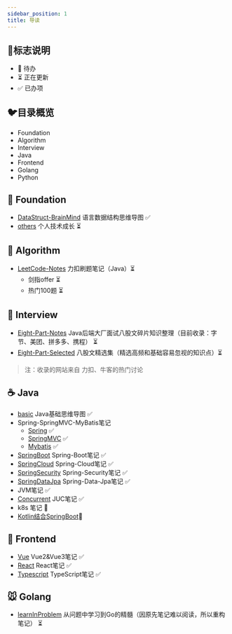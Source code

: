 ```yaml
---
sidebar_position: 1
title: 导读
---
```


## :milky_way:标志说明

* 🚫 待办
* ⏳ 正在更新
* ✅ 已办项



## :bird:目录概览

* Foundation
* Algorithm
* Interview
* Java
* Frontend
* Golang
* Python


## :baby_chick: Foundation

* [DataStruct-BrainMind](fundamental\datastruct.md) 语言数据结构思维导图 ✅ 
* [others](others/rent_house.md) 个人技术成长 ⏳



## :penguin: Algorithm

* [LeetCode-Notes](Java\leetcode\leetcode.md) 力扣刷题笔记（Java）⏳ 
  * 剑指offer ⏳
  * 热门100题 ⏳



## :tiger: Interview

* [Eight-Part-Notes](Java\eightpart\giant.md)  Java后端大厂面试八股文碎片知识整理（目前收录：字节、美团、拼多多、携程） ⏳ 
* [Eight-Part-Selected](Java\eightpart\personal.md)  八股文精选集（精选高频和基础容易忽视的知识点）⏳ 

> 注：收录的网站来自 力扣、牛客的热门讨论



## :coffee: Java

* [basic](Java\basic\basic.md)  Java基础思维导图 ✅ 
* Spring-SpringMVC-MyBatis笔记
  * [Spring](Java\fm\Spring.md) ✅
  * [SpringMVC](Java\fm\SpringMVC.md)  ✅
  * [Mybatis](Java\fm\Mybatis.md)  ✅
*  [SpringBoot](Java\fm\SpringBoot.md)  Spring-Boot笔记 ✅ 
*  [SpringCloud](Java\fm\SpringCloud.md) Spring-Cloud笔记 ✅ 
*  [SpringSecurity](Java\fm\SpringSecurity.md) Spring-Security笔记 ✅ 
*  [SpringDataJpa](Java\fm\SpringDataJpa.md)  Spring-Data-Jpa笔记 ✅ 
*  JVM笔记 ✅ 
*  [Concurrent](Java\concurrent\concurrent.md)  JUC笔记 ✅ 
*  k8s 笔记 🚫
*  [Kotlin结合SpringBoot](Java\kotlin\kotlin.md)🚫



## :ocean: Frontend

*  [Vue](frontend\vue\vue.md) Vue2&Vue3笔记 ✅ 
*  [React](frontend\react\react.md) React笔记 ✅ 
*  [Typescript](frontend\typescript\typescript.md) TypeScript笔记 ✅ 



## :mouse: Golang

* [learnInProblem](golang\learnInProblem.md)   从问题中学习到Go的精髓（因原先笔记难以阅读，所以重构笔记） ⏳
